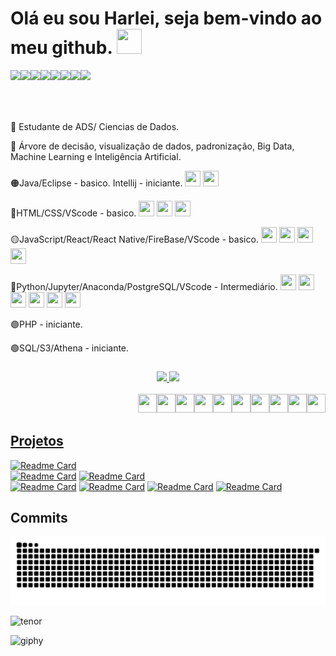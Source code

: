 # Olá eu sou Harlei, seja bem-vindo ao meu github. <img align=""  height="40" width="40" src="https://cdn.jsdelivr.net/gh/devicons/devicon/icons/github/github-original.svg"/>

<div>
    <a href="https://discord.com/channels/950417487000899675/950417487000899677" target="_blank"><img align="left" src="https://img.shields.io/badge/Discord-7289da?style=for-the-badge&logo=discord&logoColor=white"></a>
    <a href="https://www.facebook.com/harlei.aki/" target="_blank"><img align="left" src="https://img.shields.io/badge/Facebook-1877F2?style=for-the-badge&logo=facebook&logoColor=white"></a>
    <a href="https://www.instagram.com/harlei.akira/" target="_blank"><img align="left" src="https://img.shields.io/badge/Instagram-%23E4405F?style=for-the-badge&logo=instagram&logoColor=white" target="_blank"></a>  
    <a href="https://www.linkedin.com/in/harlei-akira-750515224/" target="_blank"><img align="left" src="https://img.shields.io/badge/LinkedIn-%230077B5?style=for-the-badge&logo=linkedin&logoColor=white" target="_blank"></a> 
    <a href = "mailto:harlei.akira@gmail.com"><img align="left" src="https://img.shields.io/badge/Gmail-D14836?style=for-the-badge&logo=gmail&logoColor=red"></a>
    <a href = "mailto:harlei.akira@outlook.com"><img align="left" src="https://img.shields.io/badge/Microsoft_Outlook-0078D4?style=for-the-badge&logo=microsoft-outlook&logoColor=white"></a>
      <a href = "https://snack.expo.dev/@harleiaki/tenacious-milkshake"><img align="left" src="https://img.shields.io/badge/Snack-ffffff?style=for-the-badge&logo=react&logoColor=blue"></a>
          <a href = "https://github.com/harleiaki"><img align="left" src="https://img.shields.io/badge/GitHub-323232?style=for-the-badge&logo=github&logoColor=black"></a>

</div>

</br>
</br>
</br>
</br>

📖 Estudante de ADS/ Ciencias de Dados.

📖 Árvore de decisão, visualização de dados, padronização, Big Data, Machine Learning e Inteligência Artificial.

🟠Java/Eclipse - basico. Intellij - iniciante. <img height="25" width="25" src="https://cdn.jsdelivr.net/gh/devicons/devicon/icons/java/java-original-wordmark.svg" />
                                               <img height="25" width="25" src="https://cdn.jsdelivr.net/gh/devicons/devicon/icons/intellij/intellij-original.svg" />

🔴HTML/CSS/VScode - basico. <img height="25" width="25" src="https://cdn.jsdelivr.net/gh/devicons/devicon/icons/html5/html5-original-wordmark.svg" />
                             <img height="25" width="25" src="https://cdn.jsdelivr.net/gh/devicons/devicon/icons/css3/css3-original-wordmark.svg" />
                             <img height="25" width="25" src="https://cdn.jsdelivr.net/gh/devicons/devicon/icons/vscode/vscode-original.svg">

🟡JavaScript/React/React Native/FireBase/VScode - basico. 
                                           <img height="25" width="25" src="https://cdn.jsdelivr.net/gh/devicons/devicon/icons/react/react-original.svg">
                                           <img height="25" width="25" src="https://cdn.jsdelivr.net/gh/devicons/devicon/icons/javascript/javascript-original.svg">
                                           <img height="25" width="25" src="https://cdn.jsdelivr.net/gh/devicons/devicon/icons/vscode/vscode-original.svg">
                                           <img height="25" width="25" src="https://cdn.jsdelivr.net/gh/devicons/devicon/icons/firebase/firebase-plain-wordmark.svg">

🔵Python/Jupyter/Anaconda/PostgreSQL/VScode - Intermediário. <img height="25" width="25" src="https://cdn.jsdelivr.net/gh/devicons/devicon/icons/python/python-original-wordmark.svg">
                                  <img height="25" width="25" src="https://cdn.jsdelivr.net/gh/devicons/devicon/icons/jupyter/jupyter-original-wordmark.svg">
                                  <img height="25" width="25" src="https://cdn.jsdelivr.net/gh/devicons/devicon/icons/numpy/numpy-original.svg">
                                  <img height="25" width="25" src="https://cdn.jsdelivr.net/gh/devicons/devicon/icons/pandas/pandas-original.svg">
                                  <img height="25" width="25" src="https://cdn.jsdelivr.net/gh/devicons/devicon/icons/postgresql/postgresql-original.svg">
                                  <img height="25" width="25" src="https://cdn.jsdelivr.net/gh/devicons/devicon/icons/anaconda/anaconda-original-wordmark.svg" >
                                  
🟣PHP - iniciante.

🟢SQL/S3/Athena - iniciante.

###

<Badge color="secondary" badgeContent={1000} max={999}>
  <MailIcon />
  
<div align="center">
  <a href="https://github.com/harleiaki">
    <img height="200em" src="https://github-readme-stats.vercel.app/api?username=harleiaki&show_icons=true&theme=radical&include_all_commits=true&count_private=true"/>
    <img height="200em" src="https://github-readme-stats.vercel.app/api/top-langs/?username=harleiaki&layout=compact&langs_count=7&theme=tokyonight"/>
     </div>
    

<div style="display: inline_block"><br>
    <img align="right"  height="30" width="30" src="https://cdn.jsdelivr.net/gh/devicons/devicon/icons/javascript/javascript-original.svg">
    <img align="right"  height="30" width="30" src="https://cdn.jsdelivr.net/gh/devicons/devicon/icons/python/python-original-wordmark.svg">
    <img align="right"  height="30" width="30" src="https://cdn.jsdelivr.net/gh/devicons/devicon/icons/react/react-original.svg">
    <img align="right"  height="30" width="30" src="https://cdn.jsdelivr.net/gh/devicons/devicon/icons/vscode/vscode-original.svg">
    <img align="right"  height="30" width="30" src="https://cdn.jsdelivr.net/gh/devicons/devicon/icons/jupyter/jupyter-original-wordmark.svg">
    <img align="right"  height="30" width="30" src="https://cdn.jsdelivr.net/gh/devicons/devicon/icons/numpy/numpy-original.svg">
    <img align="right"  height="30" width="30" src="https://cdn.jsdelivr.net/gh/devicons/devicon/icons/pandas/pandas-original.svg">
    <img align="right"  height="30" width="30" src="https://cdn.jsdelivr.net/gh/devicons/devicon/icons/html5/html5-original-wordmark.svg" />
    <img align="right"  height="30" width="30" src="https://cdn.jsdelivr.net/gh/devicons/devicon/icons/css3/css3-original-wordmark.svg" />
    <img align="right"  height="30" width="30" src="https://cdn.jsdelivr.net/gh/devicons/devicon/icons/java/java-original-wordmark.svg" />
</div>

</br>
</br>

  ## Projetos 

[![Readme Card](https://github-readme-stats.vercel.app/api/pin/?username=harleiaki&repo=Aplicativo_ler_csv-xlsx&theme=tokyonight)](https://github.com/harleiaki/Aplicativo_ler_csv-xlsx)  
[![Readme Card](https://github-readme-stats.vercel.app/api/pin/?username=harleiaki&repo=Projeto02---Previsao_renda&theme=synthwave)](https://github.com/harleiaki/Projeto02---Previsao_renda)
[![Readme Card](https://github-readme-stats.vercel.app/api/pin/?username=harleiaki&repo=Projeto1-Classificacao-credito&theme=tokyonight)](https://github.com/harleiaki/Projeto1-Classificacao-credito)  
[![Readme Card](https://github-readme-stats.vercel.app/api/pin/?username=harleiaki&repo=SOS-FILA&theme=dark)](https://github.com/harleiaki/SOS-FILA)
[![Readme Card](https://github-readme-stats.vercel.app/api/pin/?username=harleiaki&repo=app-pet-grupoPI&theme=merko)](https://github.com/harleiaki/app-pet-grupoPI)
[![Readme Card](https://github-readme-stats.vercel.app/api/pin/?username=harleiaki&repo=DataScience---EBAC&theme=gruvbox)](https://github.com/harleiaki/DataScience---EBAC)
[![Readme Card](https://github-readme-stats.vercel.app/api/pin/?username=harleiaki&repo=Jornada-dev&theme=synthwave)](https://github.com/harleiaki/Jornada-dev)

## Commits
    
![Snake animation](https://github.com/harleiaki/harleiaki/blob/output/github-contribution-grid-snake.svg)


![tenor](https://user-images.githubusercontent.com/96266332/233495079-6f5c70f1-8f27-448a-913e-9580d791253d.gif)


![giphy](https://github.com/harleiaki/harleiaki/assets/96266332/5c6a3f03-ff17-49a8-b8bd-2c9123b862e9)


